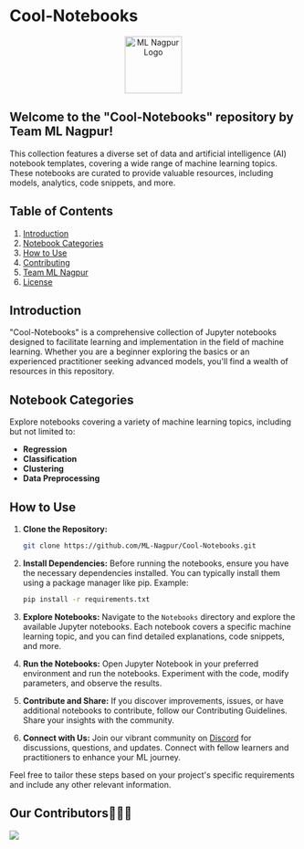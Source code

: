 # Cool-Notebooks

<p align="center"><img src="https://avatars.githubusercontent.com/u/142468240?s=400&u=9a340c3f66cca9b146fc035d39f3ab3fef26989a&v=4" alt="ML Nagpur Logo" width="auto" height="100" style="border-radius=20px;"></p>

## Welcome to the "Cool-Notebooks" repository by Team ML Nagpur! 

This collection features a diverse set of data and artificial intelligence (AI) notebook templates, covering a wide range of machine learning topics. These notebooks are curated to provide valuable resources, including models, analytics, code snippets, and more.

## Table of Contents

1. [Introduction](#introduction)
2. [Notebook Categories](#notebook-categories)
3. [How to Use](#how-to-use)
4. [Contributing](#contributing)
5. [Team ML Nagpur](#team-ml-nagpur)
6. [License](#license)

## Introduction

"Cool-Notebooks" is a comprehensive collection of Jupyter notebooks designed to facilitate learning and implementation in the field of machine learning. Whether you are a beginner exploring the basics or an experienced practitioner seeking advanced models, you'll find a wealth of resources in this repository.

## Notebook Categories

Explore notebooks covering a variety of machine learning topics, including but not limited to:

- **Regression**
- **Classification**
- **Clustering**
- **Data Preprocessing**


## How to Use

1. **Clone the Repository:**
   ```bash
   git clone https://github.com/ML-Nagpur/Cool-Notebooks.git
   ```

2. **Install Dependencies:**
   Before running the notebooks, ensure you have the necessary dependencies installed. You can typically install them using a package manager like pip. Example:
   ```bash
   pip install -r requirements.txt
   ```

3. **Explore Notebooks:**
   Navigate to the `Notebooks` directory and explore the available Jupyter notebooks. Each notebook covers a specific machine learning topic, and you can find detailed explanations, code snippets, and more.

4. **Run the Notebooks:**
   Open Jupyter Notebook in your preferred environment and run the notebooks. Experiment with the code, modify parameters, and observe the results.

5. **Contribute and Share:**
   If you discover improvements, issues, or have additional notebooks to contribute, follow our Contributing Guidelines. Share your insights with the community.

6. **Connect with Us:**
   Join our vibrant community on [Discord](https://discord.gg/sJews9ERAK) for discussions, questions, and updates. Connect with fellow learners and practitioners to enhance your ML journey.

Feel free to tailor these steps based on your project's specific requirements and include any other relevant information.

   
## Our Contributors🧑🏻‍💻
<a href="https://github.com/ML-Nagpur/Cool-Notebooks/graphs/contributors">
  <img src="https://contrib.rocks/image?repo=ML-Nagpur/Cool-Notebooks" />
</a>

